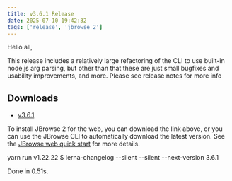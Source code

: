 ```yaml
---
title: v3.6.1 Release
date: 2025-07-10 19:42:32
tags: ['release', 'jbrowse 2']
---
```


Hello all,

This release includes a relatively large refactoring of the CLI to use built-in
node.js arg parsing, but other than that these are just small bugfixes and
usability improvements, and more. Please see release notes for more info

## Downloads

- [v3.6.1](https://github.com/GMOD/jbrowse-components/releases/tag/v3.6.1)

To install JBrowse 2 for the web, you can download the link above, or you can
use the JBrowse CLI to automatically download the latest version. See the
[JBrowse web quick start](https://jbrowse.org/jb2/docs/quickstart_web) for more
details.

yarn run v1.22.22 $ lerna-changelog --silent --silent --next-version 3.6.1

Done in 0.51s.
